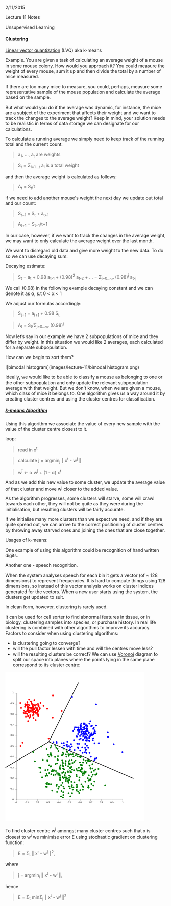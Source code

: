 2/11/2015

Lecture 11
Notes

Unsupervised Learning
#### Clustering


[Linear vector quantization](https://en.wikipedia.org/wiki/Learning_vector_quantization) (LVQ) aka k-means

Example.
You are given a task of calculating an average weight of a mouse in some mouse colony.
How would you approach it? You could measure the weight of every mouse, sum it up and then divide the total by a number of mice measured.

If there are too many mice to measure, you could, perhaps, measure some representative sample of the mouse population and calculate the average based on the sample.

But what would you do if the average was dynamic, for instance, the mice are a subject of the experiment that affects their weight and we want to track the changes to the average weight? Keep in mind, your solution needs to be realistic in terms of data storage we can designate for our calculations.

To calculate a running average we simply need to keep track of the running total and the current count:

> a<sub>1</sub>, ..., a<sub>t</sub> are weights

> S<sub>t</sub> = Σ<sub>i=1...t</sub> a<sub>i</sub> is a total weight

and then the average weight is calculated as follows:

> A<sub>t</sub> = S<sub>t</sub>/t

if we need to add another mouse's weight the next day we update out total and our count:

> S<sub>t+1</sub> = S<sub>t</sub> + a<sub>t+1</sub> 

> A<sub>t+1</sub> = S<sub>t+1</sub>/t+1

In our case, however, if we want to track the changes in the average weight, we may want to only calculate the average weight over the last month.

We want to disregard old data and give more weight to the new data. To do so we can use decaying sum:

Decaying estimate:

> S<sub>t</sub> = a<sub>t</sub> + 0.98 a<sub>t-1</sub> + (0.98)<sup>2</sup> a<sub>t-2</sub> + ... = Σ<sub>j=0...∞</sub> (0.98)<sup>j</sup> a<sub>t-j</sub> 

We call (0.98) in the following example decaying constant and we can denote it as α, s.t 0 < α < 1

We adjust our formulas accordingly:

> S<sub>t+1</sub> = a<sub>t+1</sub> + 0.98 S<sub>t</sub>

> A<sub>t</sub> = S<sub>t</sub>/Σ<sub>j=0...∞</sub> (0.98)<sup>j</sup>

Now let’s say in our example we have 2 subpopulations of mice and they differ by weight. In this situation we would like 2 averages, each calculated for a separate subpopulation.

How can we begin to sort them?

![bimodal histogram](images/lecture-11/bimodal histogram.png)

Ideally, we would like to be able to classify a mouse as belonging to one or the other subpopulation and only update the relevant subpopulation average with that weight. But we don't know, when we are given a mouse, which class of mice it belongs to. One algorithm gives us a way around it by creating cluster centres and using the cluster centres for classification.

##### [k-means Algorithm](https://en.wikipedia.org/wiki/K-means_clustering)

Using this algorithm we associate the value of every new sample with the value of the cluster centre closest to it.

 loop:
> read in x<sup>t</sup> 

> calculate ĵ = argmin<sub>j</sub> ‖ x<sup>t</sup> - w<sup>j</sup> ‖

> w<sup>ĵ</sup> ← α w<sup>ĵ</sup> + (1 - α) x<sup>t</sup> 

And as we add this new value to some cluster, we update the average value of that cluster and move w<sup>j</sup> closer to the added value.

As the algorithm progresses, some clusters will starve, some will crawl towards each other, they will not be quite as they were during the initialisation, but resulting clusters will be fairly accurate. 

If we initialise many more clusters than we expect we need, and if they are quite spread out, we can arrive to the correct positioning of cluster centres by throwing away starved ones and joining the ones that are close together.

Usages of k-means:

One example of using this algorithm could be recognition of hand written digits.

Another one - speech recognition.

When the system analyses speech for each bin it gets a vector (of ~ 128 dimensions) to represent frequencies. It is hard to compute things using 128 dimensions, so instead of this vector analysis works on cluster indices generated for the vectors. When a new user starts using the system, the clusters get updated to suit.

In clean form, however, clustering is rarely used.

It can be used for cell sorter to find abnormal features in tissue, or in biology, clustering samples into species, or purchase history. In real life clustering is combined with other algorithms to improve its accuracy. 
Factors to consider when using clustering algorithms:

- is clustering going to converge?
- will the pull factor lessen with time and will the centres move less?
- will the resulting clusters be correct?
We can use [Voronoi](https://en.wikipedia.org/wiki/Voronoi_diagram) diagram to split our space into planes where the points lying in the same plane correspond to its cluster centre:

![Voronoi diagram](images/lecture-11/voronoj_diagram_clustering.png)

To find cluster centre w<sup>j</sup> amongst many cluster centres such that x is closest to w<sup>j</sup> we minimise error E using stochastic gradient on clustering function:


> E = Σ<sub>t</sub> ‖ x<sup>t</sup> - w<sup>ĵ</sup> ‖<sup>2</sup>,

where 
> ĵ = argmin<sub>j</sub> ‖ x<sup>t</sup> - w<sup>j</sup> ‖,

hence
> E = Σ<sub>t</sub> minΣ<sub>j</sub> ‖ x<sup>t</sup> - w<sup>j</sup> ‖<sup>2</sup>
